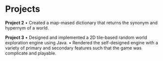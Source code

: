 # Projects
**Project 2**
•	Created a map-mased dictionary that returns the synonym and hypernym of a world.

**Project 3**
•	Designed and implemented a 2D tile-based random world exploration engine using Java.
•	Rendered the self-designed engine with a variety of primary and secondary features such that the game was complicate and playable.

